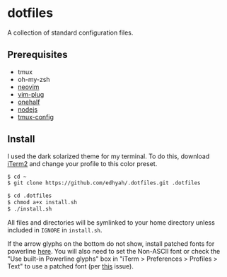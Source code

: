 # dotfiles

A collection of standard configuration files.

## Prerequisites

* tmux
* oh-my-zsh
* [neovim](https://github.com/neovim/neovim)
* [vim-plug](https://github.com/junegunn/vim-plug)
* [onehalf](https://github.com/sonph/onehalf#installation--usage)
* [nodejs](https://nodejs.org/en/download/)
* [tmux-config](https://github.com/samoshkin/tmux-config)

## Install

I used the dark solarized theme for my terminal. To do this, download [iTerm2](https://iterm2.com) and change your profile to this color preset.

```bash
$ cd ~
$ git clone https://github.com/edhyah/.dotfiles.git .dotfiles

$ cd .dotfiles
$ chmod a+x install.sh
$ ./install.sh
```

All files and directories will be symlinked to your home directory unless
included in `IGNORE` in `install.sh`.

If the arrow glyphs on the bottom do not show, install patched fonts for powerline [here](https://github.com/powerline/fonts). You will also need to set the Non-ASCII font or check the "Use built-in Powerline glyphs" box in "iTerm > Preferences > Profiles > Text" to use a patched font (per [this](https://github.com/powerline/fonts/issues/44) issue).

